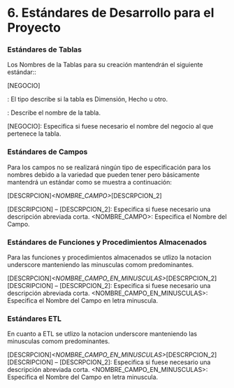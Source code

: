 # 6. Estándares de Desarrollo para el Proyecto
### Estándares de Tablas
Los Nombres de la Tablas para su creación mantendrán el siguiente estándar::

<TIPO>_<NOMBRE>_[NEGOCIO]

<TIPO>: El tipo describe si la tabla es Dimensión, Hecho u otro.

<NOMBRE>: Describe el nombre de la tabla.

[NEGOCIO]: Especifica si fuese necesario el nombre del negocio al que pertenece la tabla.

### Estándares de Campos
Para los campos no se realizará ningún tipo de especificación para los nombres debido a la variedad que pueden tener pero básicamente mantendrá un estándar como se muestra a continuación:
 
[DESCRPCION]_<NOMBRE_CAMPO>_[DESCRPCION_2]

[DESCRIPCION] – [DESCRPCION_2]: Especifica si fuese necesario una descripción abreviada corta.
<NOMBRE_CAMPO>: Especifica el Nombre del Campo.

### Estándares de Funciones y Procedimientos Almacenados
Para las funciones y procedimientos almacenados se utlizo la notacion underscore manteniendo las minusculas comom predominantes.

[DESCRPCION]_<NOMBRE_CAMPO_EN_MINUSCULAS>_[DESCRPCION_2]
[DESCRIPCION] – [DESCRPCION_2]: Especifica si fuese necesario una descripción abreviada corta.
<NOMBRE_CAMPO_EN_MINUSCULAS>: Especifica el Nombre del Campo en letra minuscula.

### Estándares ETL
En cuanto a ETL se utlizo la notacion underscore manteniendo las minusculas comom predominantes.

[DESCRPCION]_<NOMBRE_CAMPO_EN_MINUSCULAS>_[DESCRPCION_2]
[DESCRIPCION] – [DESCRPCION_2]: Especifica si fuese necesario una descripción abreviada corta.
<NOMBRE_CAMPO_EN_MINUSCULAS>: Especifica el Nombre del Campo en letra minuscula.
